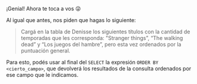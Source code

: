 ¡Genial! Ahora te toca a vos :stuck_out_tongue_winking_eye:

Al igual que antes, nos piden que hagas lo siguiente: 

> Cargá en la tabla de Denisse los siguientes títulos con la cantidad de temporadas que les corresponda: "Stranger things”, “The walking dead” y “Los juegos del hambre”, pero esta vez ordenados por la puntuación general. 

Para esto, podés usar al final del `SELECT` la expresión `ORDER BY <cierto_campo>`, que devolverá los resultados de la consulta ordenados por ese campo que le indicamos. 

<div
  class='mu-erd'
  data-entities='{
    "series_peliculas": {
      "id_contenido": {
        "type": "Integer",
        "pk": true
      },
      "titulo": {
        "type": "Text"
      },
      "temporadas": {
        "type": "Integer"
      },
      "puntaje": {
        "type": "Real"
      }
    }
  }'>
</div>

<div
  class='mu-erd'
  data-entities='{
    "denisse": {
      "id_visto": {
        "type": "Integer",
        "pk": true
      },
      "titulo_visto": {
        "type": "Text"
      },
      "temporadas": {
        "type": "Integer"
      }
    }
  }'>
</div>
